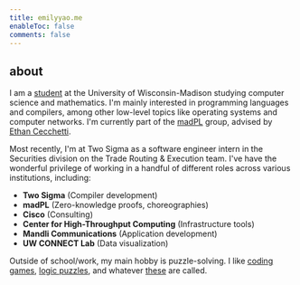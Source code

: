 ```yaml
---
title: emilyyao.me
enableToc: false
comments: false
---
```


## about
I am a [student](/uw-madison-course-review) at the University of Wisconsin-Madison studying computer science and mathematics. I'm mainly interested in programming languages and compilers, among other low-level topics like operating systems and computer networks. I'm currently part of the [madPL](https://madpl.cs.wisc.edu/) group, advised by [Ethan Cecchetti](https://cecchetti.sites.cs.wisc.edu/).

Most recently, I'm at Two Sigma as a software engineer intern in the Securities division on the Trade Routing & Execution team. I've have the wonderful privilege of working in a handful of different roles across various institutions, including:
- **Two Sigma** (Compiler development)
- **madPL** (Zero-knowledge proofs, choreographies)
- **Cisco** (Consulting)
- **Center for High-Throughput Computing** (Infrastructure tools)
- **Mandli Communications** (Application development)
- **UW CONNECT Lab** (Data visualization) 

Outside of school/work, my main hobby is puzzle-solving. I like [coding games](https://battlecode.org/), [logic puzzles](https://www.brainbashers.com/), and whatever [these](https://cdn.cs50.net/2020/x/events/puzzles/puzzles.pdf) are called. 

<!-- ## contact
I like meeting interesting people -- if you want to say hi or grab lunch with me, send an email at `hello at emilyyao dot me`. 
If you're on campus, feel free to drop by during my [hours](https://www.upl.cs.wisc.edu/hours/) at the Undergraduate Projects Lab.  -->